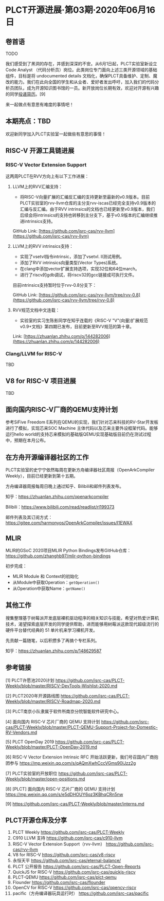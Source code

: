 # PLCT开源进展·第03期·2020年06月16日

## 卷首语

TODO

我们感受到了黑洞的存在，并感到深深的不安。从6月1日起，PLCT实验室新设立 Code Analyst （代码分析员）岗位。此类岗位专门面向上述三类开源领域的基础组件，目标是将 undocumented details 文档化，确保PLCT具备维护、定制、魔改的能力。我们在此向全国的学生和从业者、爱好者发出呼吁，加入我们的代码分析员团队，成为开源知识图书馆的一员。新开放岗位长期有效，欢迎对开源有兴趣的同学[投递简历](interns.md)。[9]

来一起做点有意思有难度的事情吧！

## 本期亮点：TBD

欢迎新同学加入PLCT实验室一起做些有意思的事情！

## RISC-V 开源工具链进展


### RISC-V Vector Extension Support

这两周PLCT在RVV方向上有以下工作进展：

1. LLVM上的RVV汇编支持：

	* 将RISC-V向量扩展的汇编反汇编的支持更新至最新的v0.9版本。目前PLCT实验室的rvv-llvm仓库的主分支rvv-iscas已经完全支持v0.9版本的汇编与反汇编。由于RVV intrinsics的文档也已经更新至v0.9版本，我们后续会将intrinsics的支持也转移到主分支下，基于v0.9版本的汇编继续推进intrinsics支持。
	
	GitHub Link: [https://github.com/isrc-cas/rvv-llvm](https://github.com/isrc-cas/rvv-llvm)

2. LLVM上的RVV intrinsics支持：

	* 实现了vsetvl指令intrinsic，添加了vsetvl. ll测试用例。
	* 添加了RVV intrinsics向量类型(Vector Types)系统。
	* 在clang中添加vector扩展支持选项，实现32位和64位march。
	* 进行了riscv的gdb调试，将riscv32的gcc链接成可执行文件。
	
	目前intrinsics支持暂时位于rvv-0.8分支下：
	
	GitHub Link: [https://github.com/isrc-cas/rvv-llvm/tree/rvv-0.8](https://github.com/isrc-cas/rvv-llvm/tree/rvv-0.8)

3. RVV规范文档中文连载：

	* 实验室的实习生陈影同学在知乎连载的《RISC-V "V"(向量)扩展规范v0.9+文档》第四期已发布，目前更新至RVV规范的第十章。
	
	Link: [https://zhuanlan.zhihu.com/p/144282006](https://zhuanlan.zhihu.com/p/144282006)


### Clang/LLVM for RISC-V

TBD

## V8 for RISC-V 项目进展

TBD

## 面向国内RISC-V厂商的QEMU支持计划

参考SiFive Freedom E系列在QEMU的实现，我们针对芯来科技的RV-Star开发板进行了模拟，实现芯来SOC Machine 主体代码以及芯来主要外设框架代码。能够运行hello world的支持芯来模拟的基础版QEMU实现基础版目前仍在测试过程中，预期在本月公布。

## 在方舟开源编译器社区的工作

PLCT实验室的史宁宁依然每周在更新方舟编译器社区周报（OpenArkCompiler Weekly），目前已经更新到第十五期。

方舟编译器周报每周日晚上通过知乎、Bilibili和邮件列表发布。

知乎：https://zhuanlan.zhihu.com/openarkcompiler

Bilibili：https://www.bilibili.com/read/readlist/rl199373

邮件列表及其订阅方式：https://gitee.com/harmonyos/OpenArkCompiler/issues/I1EWAX

## MLIR

MLIR的GSoC 2020项目MLIR Python Bindings发布GitHub仓库：https://github.com/zhanghb97/mlir-python-bindings

初步完成：

- MLIR Module 和 Context的初始化
- 从Module中获取Operation：`getOperation()`
- 从Operation中获取Name：`getName()`

## 其他工作

搜集整理基于树莓派开发底层裸机驱动程序的相关知识与技能，希望对热爱计算机技术，渴望探索底层开发的同学提供帮助，进而能够用树莓派这款现代超级流行的硬件平台替代经典的 51 单片机来学习裸机开发。

先贡献一篇随笔，以后积攒多了再搞个专栏系列。

知乎：https://zhuanlan.zhihu.com/p/148629587

## 参考链接

[1] PLCT许愿池2020计划 https://github.com/isrc-cas/PLCT-Weekly/blob/master/RISCV-DevTools-Wishlist-2020.md

[2] PLCT2020年开源路线图 https://github.com/isrc-cas/PLCT-Weekly/blob/master/RISCV-Roadmap-2020.md

[3] PLCT南京小队隶属于软件所南京分院智能软件研究中心。

[4] 面向国内 RISC-V 芯片厂商的 QEMU 支持计划 https://github.com/isrc-cas/PLCT-Weekly/blob/master/PLCT-QEMU-Support-Project-for-Domestic-RV-Vendors.md

[5] PLCT OpenDay 2019 https://github.com/isrc-cas/PLCT-Weekly/blob/master/PLCT-OpenDay-2019.md

[6] RISC-V Vector Extension Intrinsic RFC 开始活跃更新，我们号召国内厂商抱团参与 https://mp.weixin.qq.com/s/qAQmXwhCccVGms90lJzz2g

[7] PLCT实验室的开放职位 https://github.com/isrc-cas/PLCT-Weekly/blob/master/open-positions.md

[8] [PLCT] 面向国内 RISC-V 芯片厂商的 QEMU 支持计划 https://mp.weixin.qq.com/s/e5dDHOUY6oz3KBhqCRn5nw

[9] https://github.com/isrc-cas/PLCT-Weekly/blob/master/interns.md

## PLCT开源仓库及分享

1. PLCT Weekly https://github.com/isrc-cas/PLCT-Weekly
2. C910 LLVM 支持 https://github.com/isrc-cas/c910-llvm
3. RISC-V Vector Extension Support（rvv-llvm） https://github.com/isrc-cas/rvv-llvm
4. V8 for RISC-V https://github.com/isrc-cas/v8-riscv
5. 永恒天平 https://github.com/isrc-cas/eternal-balance/
6. PLCT 公开报告 https://github.com/isrc-cas/PLCT-Open-Reports
7. QuickJS for RISC-V https://github.com/isrc-cas/quickjs-riscv
8. PLCT-QEMU https://github.com/isrc-cas/plct-qemu
9. Flounder https://github.com/isrc-cas/flounder
10. OpenCV for RISC-V https://github.com/isrc-cas/opencv-riscv
11. pacific（方舟编译器玩具运行时） https://github.com/isrc-cas/pacific
